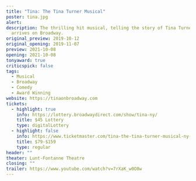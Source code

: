 ```yaml
---
title: "Tina: The Tina Turner Musical"
poster: tina.jpg
alert: 
description: The thrilling hit musical, telling the story of Tina Turner,
  arrives on Broadway.
original_preview: 2019-10-12
original_opening: 2019-11-07
preview: 2021-10-08
opening: 2021-10-08
tonyaward: true
criticspick: false
tags: 
  - Musical
  - Broadway
  - Comedy
  - Award Winning
website: https://tinaonbroadway.com
tickets:
  - highlight: true
    info: https://lottery.broadwaydirect.com/show/tina-ny/
    title: $45 Lottery
    type: digitalLottery
  - highlight: false
    info: https://www.ticketmaster.com/tina-the-tina-turner-musical-ny-tickets/artist/2612545
    title: $79-$159
    type: regular
header: ""
theater: Lunt-Fontanne Theatre
closing: ""
trailer: https://www.youtube.com/watch?v=7rXaK_w0O8w
---
```

